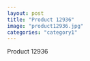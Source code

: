 ```yaml
---
layout: post
title: "Product 12936"
image: "product12936.jpg"
categories: "category1"
---
```

Product 12936
